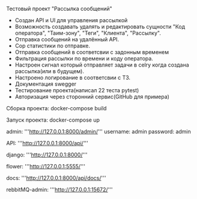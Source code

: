 Тестовый проект "Рассылка сообщений"
- Создан API и UI для управления рассылкой
- Возможность создавать удалять и редактировать сущности "Код оператора",
"Таим-зону", "Теги", "Клиента", "Рассылку". 
- Отправка сообщений на удалённый API.
- Сор статистики по отправке.
- Отправка сообщений в соответсвии с задонным временем
- Фильтрация рассылки по времени и коду оператора.
- Настроен сигнал который отправляет задачи
в celry когда создана рассылка(или в будущем). 
- Настроено логирование в соответсвии с ТЗ.
- Документация swegger
- Тестирование проекта(написал 22 теста pytest)
- Авторизация через сторонний сервис(GitHub для примера)


Сборка проекта:
docker-compose build

Запуск проекта:
docker-compose up

admin:
'''http://127.0.0.1:8000/admin/'''
username: admin
password: admin

API:
'''http://127.0.0.1:8000/api/'''

django:
'''http://127.0.0.1:8000/'''

flower:
'''http://127.0.0.1:5555/'''

docs:
'''http://127.0.0.1:8000/api/docs/'''

rebbitMQ-admin:
'''http://127.0.0.1:15672/'''
